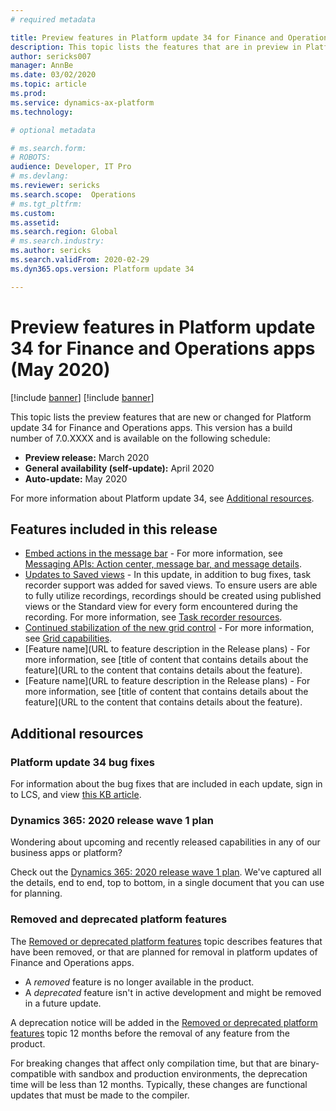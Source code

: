 ```yaml
---
# required metadata

title: Preview features in Platform update 34 for Finance and Operations apps (May 2020)
description: This topic lists the features that are in preview in Platform update 34 for Finance and Operations apps. 
author: sericks007
manager: AnnBe
ms.date: 03/02/2020
ms.topic: article
ms.prod: 
ms.service: dynamics-ax-platform
ms.technology: 

# optional metadata

# ms.search.form: 
# ROBOTS: 
audience: Developer, IT Pro
# ms.devlang: 
ms.reviewer: sericks
ms.search.scope:  Operations
# ms.tgt_pltfrm: 
ms.custom: 
ms.assetid:
ms.search.region: Global
# ms.search.industry: 
ms.author: sericks
ms.search.validFrom: 2020-02-29
ms.dyn365.ops.version: Platform update 34

---
```

# Preview features in Platform update 34 for Finance and Operations apps (May 2020)

[!include [banner](../includes/banner.md)]
[!include [banner](../includes/preview-banner.md)]

This topic lists the preview features that are new or changed for Platform update 34 for Finance and Operations apps. This version has a build number of 7.0.XXXX and is available on the following schedule:

- **Preview release:** March 2020
- **General availability (self-update):** April 2020
- **Auto-update:** May 2020

For more information about Platform update 34, see [Additional resources](whats-new-platform-update-33.md#additional-resources).

## Features included in this release

- [Embed actions in the message bar](https://successhub.crm.dynamics.com/main.aspx?appid=0fe9f79a-a1f6-4064-af95-ded6c5e7bd5c&pagetype=entityrecord&etn=rn_releasenote&id=42fd36c8-3d5c-ea11-a811-000d3a579c39) - For more information, see [Messaging APIs: Action center, message bar, and message details](https://docs.microsoft.com/dynamics365/fin-ops-core/dev-itpro/user-interface/messaging-api-center-bar-details).
- [Updates to Saved views](https://docs.microsoft.com/dynamics365-release-plan/2020wave1/finance-operations-crossapp-capabilities/user-productivity--saved-views--phase-2) - In this update, in addition to bug fixes, task recorder support was added for saved views. To ensure users are able to fully utilize recordings, recordings should be created using published views or the Standard view for every form encountered during the recording. For more information, see [Task recorder resources](https://docs.microsoft.com/dynamics365/fin-ops-core/dev-itpro/user-interface/task-recorder).
- [Continued stabilization of the new grid control](https://docs.microsoft.com/dynamics365-release-plan/2020wave1/finance-operations-crossapp-capabilities/user-productivity--new-grid-control--phase-2) - For more information, see [Grid capabilities](https://docs.microsoft.com/dynamics365/fin-ops-core/fin-ops/get-started/grid-capabilities?toc=/dynamics365/finance/toc.json). 
- [Feature name](URL to feature description in the Release plans) - For more information, see [title of content that contains details about the feature](URL to the content that contains details about the feature).
- [Feature name](URL to feature description in the Release plans) - For more information, see [title of content that contains details about the feature](URL to the content that contains details about the feature).


## Additional resources

### Platform update 34 bug fixes

For information about the bug fixes that are included in each update, sign in to LCS, and view [this KB article](https://fix.lcs.dynamics.com/Issue/ADDLINK).

### Dynamics 365: 2020 release wave 1 plan

Wondering about upcoming and recently released capabilities in any of our business apps or platform?

Check out the [Dynamics 365: 2020 release wave 1 plan](https://docs.microsoft.com/dynamics365-release-plan/2020wave1/index). We've captured all the details, end to end, top to bottom, in a single document that you can use for planning.

### Removed and deprecated platform features

The [Removed or deprecated platform features](removed-deprecated-features-platform-updates.md) topic describes features that have been removed, or that are planned for removal in platform updates of Finance and Operations apps.

- A *removed* feature is no longer available in the product.
- A *deprecated* feature isn't in active development and might be removed in a future update.

A deprecation notice will be added in the [Removed or deprecated platform features](removed-deprecated-features-platform-updates.md) topic 12 months before the removal of any feature from the product.

For breaking changes that affect only compilation time, but that are binary-compatible with sandbox and production environments, the deprecation time will be less than 12 months. Typically, these changes are functional updates that must be made to the compiler.
